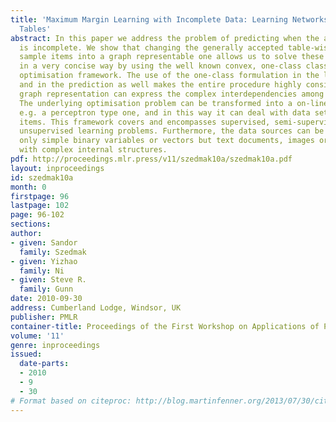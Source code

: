 ```yaml
---
title: 'Maximum Margin Learning with Incomplete Data: Learning Networks instead of
  Tables'
abstract: In this paper we address the problem of predicting when the available data
  is incomplete. We show that changing the generally accepted table-wise view of the
  sample items into a graph representable one allows us to solve these kind of problems
  in a very concise way by using the well known convex, one-class classification based,
  optimisation framework. The use of the one-class formulation in the learning phase
  and in the prediction as well makes the entire procedure highly consistent. The
  graph representation can express the complex interdependencies among the data sources.
  The underlying optimisation problem can be transformed into a on-line algorithm,
  e.g. a perceptron type one, and in this way it can deal with data sets of million
  items. This framework covers and encompasses supervised, semi-supervised and some
  unsupervised learning problems. Furthermore, the data sources can be chosen as not
  only simple binary variables or vectors but text documents, images or even graphs
  with complex internal structures.
pdf: http://proceedings.mlr.press/v11/szedmak10a/szedmak10a.pdf
layout: inproceedings
id: szedmak10a
month: 0
firstpage: 96
lastpage: 102
page: 96-102
sections: 
author:
- given: Sandor
  family: Szedmak
- given: Yizhao
  family: Ni
- given: Steve R.
  family: Gunn
date: 2010-09-30
address: Cumberland Lodge, Windsor, UK
publisher: PMLR
container-title: Proceedings of the First Workshop on Applications of Pattern Analysis
volume: '11'
genre: inproceedings
issued:
  date-parts:
  - 2010
  - 9
  - 30
# Format based on citeproc: http://blog.martinfenner.org/2013/07/30/citeproc-yaml-for-bibliographies/
---
```


